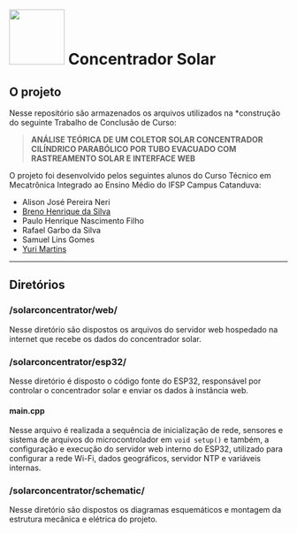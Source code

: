 # <img src="https://concentradorsolar.vercel.app/files/images/gota.png" width="100" height="100" /> Concentrador Solar

## O projeto

Nesse repositório são armazenados os arquivos utilizados na *construção do seguinte Trabalho de Conclusão de Curso:

> **ANÁLISE TEÓRICA DE UM COLETOR SOLAR CONCENTRADOR CILÍNDRICO PARABÓLICO POR TUBO EVACUADO COM RASTREAMENTO SOLAR E INTERFACE WEB**


O projeto foi desenvolvido pelos seguintes alunos do Curso Técnico em Mecatrônica Integrado ao Ensino Médio do IFSP Campus Catanduva:

- Alison José Pereira Neri
- [Breno Henrique da Silva](http://github.com/br3n0henrique "Breno Henrique da Silva")
- Paulo Henrique Nascimento Filho
- Rafael Garbo da Silva
- Samuel Lins Gomes
- [Yuri Martins](http://github.com/Stecken "Yuri Martins")

------------

## Diretórios
###  /solarconcentrator/web/
Nesse diretório são dispostos os arquivos do servidor web hospedado na internet que recebe os dados do concentrador solar.


### /solarconcentrator/esp32/
Nesse diretório é disposto o código fonte do ESP32, responsável por controlar o concentrador solar e enviar os dados à instância web.
#### main.cpp
Nesse arquivo é realizada a sequência de inicialização de rede, sensores e sistema de arquivos do microcontrolador em ```void setup()``` e também, a configuração e execução do servidor web interno do ESP32, utilizado para configurar a rede Wi-Fi, dados geográficos, servidor NTP e variáveis internas.

### /solarconcentrator/schematic/
Nesse diretório são dispostos os diagramas esquemáticos e montagem da estrutura mecânica e elétrica do projeto.

